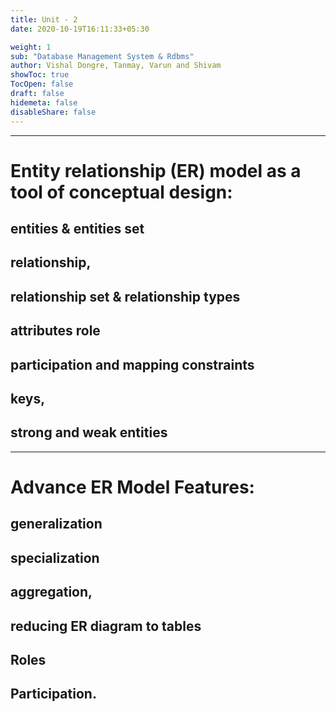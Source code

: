 ```yaml
---
title: Unit - 2
date: 2020-10-19T16:11:33+05:30

weight: 1
sub: "Database Management System & Rdbms"
author: Vishal Dongre, Tanmay, Varun and Shivam
showToc: true
TocOpen: false
draft: false
hidemeta: false
disableShare: false
---
```


---

# Entity relationship (ER) model as a tool of conceptual design:

## entities & entities set

## relationship,

## relationship set & relationship types

## attributes role

## participation and mapping constraints

## keys,

## strong and weak entities

---

# Advance ER Model Features:

## generalization

## specialization

## aggregation,

## reducing ER diagram to tables

## Roles

## Participation.
